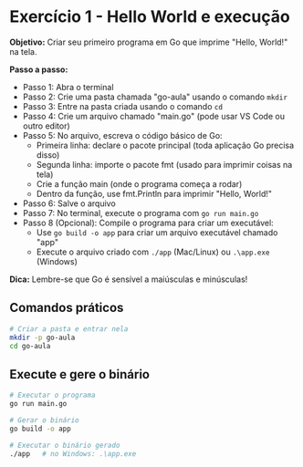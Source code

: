 # Exercício 1 - Hello World e execução

**Objetivo:** Criar seu primeiro programa em Go que imprime "Hello, World!" na tela.

**Passo a passo:**
- Passo 1: Abra o terminal
- Passo 2: Crie uma pasta chamada "go-aula" usando o comando `mkdir`
- Passo 3: Entre na pasta criada usando o comando `cd`
- Passo 4: Crie um arquivo chamado "main.go" (pode usar VS Code ou outro editor)
- Passo 5: No arquivo, escreva o código básico de Go:
  - Primeira linha: declare o pacote principal (toda aplicação Go precisa disso)
  - Segunda linha: importe o pacote fmt (usado para imprimir coisas na tela)
  - Crie a função main (onde o programa começa a rodar)
  - Dentro da função, use fmt.Println para imprimir "Hello, World!"
- Passo 6: Salve o arquivo
- Passo 7: No terminal, execute o programa com `go run main.go`
- Passo 8 (Opcional): Compile o programa para criar um executável:
  - Use `go build -o app` para criar um arquivo executável chamado "app"
  - Execute o arquivo criado com `./app` (Mac/Linux) ou `.\app.exe` (Windows)

**Dica:** Lembre-se que Go é sensível a maiúsculas e minúsculas!

## Comandos práticos

```bash
# Criar a pasta e entrar nela
mkdir -p go-aula
cd go-aula
```

## Execute e gere o binário

```bash
# Executar o programa
go run main.go

# Gerar o binário
go build -o app

# Executar o binário gerado
./app   # no Windows: .\app.exe
```